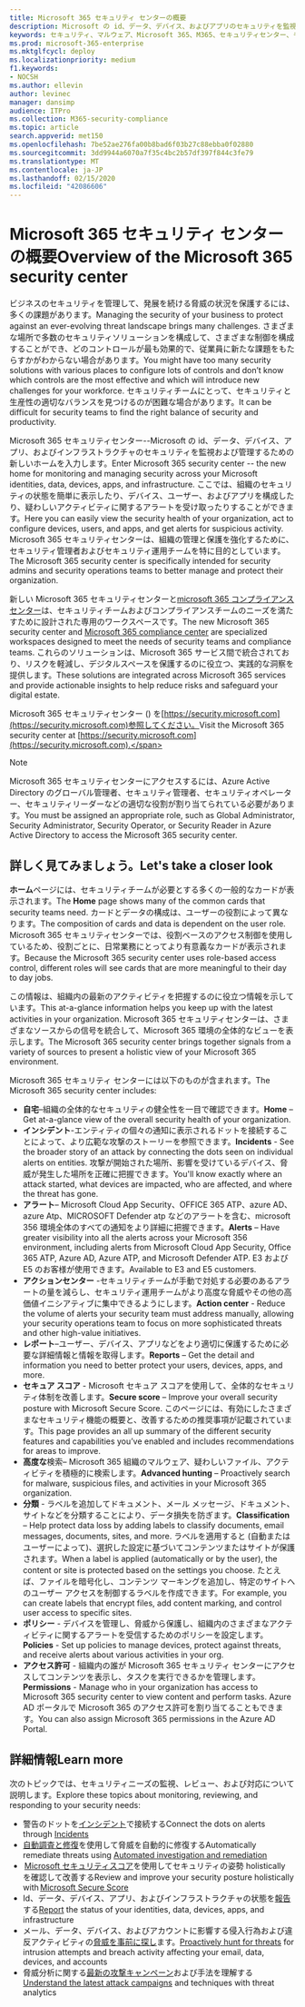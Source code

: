 ```yaml
---
title: Microsoft 365 セキュリティ センターの概要
description: Microsoft の id、データ、デバイス、およびアプリのセキュリティを監視および管理するための新しいホームについて説明します。
keywords: セキュリティ、マルウェア、Microsoft 365、M365、セキュリティセンター、モニター、レポート、id、データ、デバイス、アプリ
ms.prod: microsoft-365-enterprise
ms.mktglfcycl: deploy
ms.localizationpriority: medium
f1.keywords:
- NOCSH
ms.author: ellevin
author: levinec
manager: dansimp
audience: ITPro
ms.collection: M365-security-compliance
ms.topic: article
search.appverid: met150
ms.openlocfilehash: 7be52ae276fa00b8bad6f03b27c88ebba0f02880
ms.sourcegitcommit: 3dd9944a6070a7f35c4bc2b57df397f844c3fe79
ms.translationtype: MT
ms.contentlocale: ja-JP
ms.lasthandoff: 02/15/2020
ms.locfileid: "42086606"
---
```

# <a name="overview-of-the-microsoft-365-security-center"></a><span data-ttu-id="bf0fd-104">Microsoft 365 セキュリティ センターの概要</span><span class="sxs-lookup"><span data-stu-id="bf0fd-104">Overview of the Microsoft 365 security center</span></span>

<span data-ttu-id="bf0fd-105">ビジネスのセキュリティを管理して、発展を続ける脅威の状況を保護するには、多くの課題があります。</span><span class="sxs-lookup"><span data-stu-id="bf0fd-105">Managing the security of your business to protect against an ever-evolving threat landscape brings many challenges.</span></span> <span data-ttu-id="bf0fd-106">さまざまな場所で多数のセキュリティソリューションを構成して、さまざまな制御を構成することができ、どのコントロールが最も効果的で、従業員に新たな課題をもたらすかがわからない場合があります。</span><span class="sxs-lookup"><span data-stu-id="bf0fd-106">You might have too many security solutions with various places to configure lots of controls and don’t know which controls are the most effective and which will introduce new challenges for your workforce.</span></span> <span data-ttu-id="bf0fd-107">セキュリティチームにとって、セキュリティと生産性の適切なバランスを見つけるのが困難な場合があります。</span><span class="sxs-lookup"><span data-stu-id="bf0fd-107">It can be difficult for security teams to find the right balance of security and productivity.</span></span>

<span data-ttu-id="bf0fd-108">Microsoft 365 セキュリティセンター--Microsoft の id、データ、デバイス、アプリ、およびインフラストラクチャのセキュリティを監視および管理するための新しいホームを入力します。</span><span class="sxs-lookup"><span data-stu-id="bf0fd-108">Enter Microsoft 365 security center -- the new home for monitoring and managing security across your Microsoft identities, data, devices, apps, and infrastructure.</span></span> <span data-ttu-id="bf0fd-109">ここでは、組織のセキュリティの状態を簡単に表示したり、デバイス、ユーザー、およびアプリを構成したり、疑わしいアクティビティに関するアラートを受け取ったりすることができます。</span><span class="sxs-lookup"><span data-stu-id="bf0fd-109">Here you can easily view the security health of your organization, act to configure devices, users, and apps, and get alerts for suspicious activity.</span></span> <span data-ttu-id="bf0fd-110">Microsoft 365 セキュリティセンターは、組織の管理と保護を強化するために、セキュリティ管理者およびセキュリティ運用チームを特に目的としています。</span><span class="sxs-lookup"><span data-stu-id="bf0fd-110">The Microsoft 365 security center is specifically intended for security admins and security operations teams to better manage and protect their organization.</span></span>

<span data-ttu-id="bf0fd-111">新しい Microsoft 365 セキュリティセンターと[microsoft 365 コンプライアンスセンター](https://docs.microsoft.com/microsoft-365/compliance/microsoft-365-compliance-center)は、セキュリティチームおよびコンプライアンスチームのニーズを満たすために設計された専用のワークスペースです。</span><span class="sxs-lookup"><span data-stu-id="bf0fd-111">The new Microsoft 365 security center and [Microsoft 365 compliance center](https://docs.microsoft.com/microsoft-365/compliance/microsoft-365-compliance-center) are specialized workspaces designed to meet the needs of security teams and compliance teams.</span></span> <span data-ttu-id="bf0fd-112">これらのソリューションは、Microsoft 365 サービス間で統合されており、リスクを軽減し、デジタルスペースを保護するのに役立つ、実践的な洞察を提供します。</span><span class="sxs-lookup"><span data-stu-id="bf0fd-112">These solutions are integrated across Microsoft 365 services and provide actionable insights to help reduce risks and safeguard your digital estate.</span></span>

<span data-ttu-id="bf0fd-113">Microsoft 365 セキュリティセンター () を[https://security.microsoft.com](https://security.microsoft.com)参照してください。</span><span class="sxs-lookup"><span data-stu-id="bf0fd-113">Visit the Microsoft 365 security center at [https://security.microsoft.com](https://security.microsoft.com).</span></span> 

> [!NOTE]
> <span data-ttu-id="bf0fd-114">Microsoft 365 セキュリティセンターにアクセスするには、Azure Active Directory のグローバル管理者、セキュリティ管理者、セキュリティオペレーター、セキュリティリーダーなどの適切な役割が割り当てられている必要があります。</span><span class="sxs-lookup"><span data-stu-id="bf0fd-114">You must be assigned an appropriate role, such as Global Administrator, Security Administrator, Security Operator, or Security Reader in Azure Active Directory to access the Microsoft 365 security center.</span></span>


## <a name="lets-take-a-closer-look"></a><span data-ttu-id="bf0fd-115">詳しく見てみましょう。</span><span class="sxs-lookup"><span data-stu-id="bf0fd-115">Let's take a closer look</span></span>

<span data-ttu-id="bf0fd-116">**ホーム**ページには、セキュリティチームが必要とする多くの一般的なカードが表示されます。</span><span class="sxs-lookup"><span data-stu-id="bf0fd-116">The **Home** page shows many of the common cards that security teams need.</span></span> <span data-ttu-id="bf0fd-117">カードとデータの構成は、ユーザーの役割によって異なります。</span><span class="sxs-lookup"><span data-stu-id="bf0fd-117">The composition of cards and data is dependent on the user role.</span></span> <span data-ttu-id="bf0fd-118">Microsoft 365 セキュリティセンターでは、役割ベースのアクセス制御を使用しているため、役割ごとに、日常業務にとってより有意義なカードが表示されます。</span><span class="sxs-lookup"><span data-stu-id="bf0fd-118">Because the Microsoft 365 security center uses role-based access control, different roles will see cards that are more meaningful to their day to day jobs.</span></span>  

<span data-ttu-id="bf0fd-119">この情報は、組織内の最新のアクティビティを把握するのに役立つ情報を示しています。</span><span class="sxs-lookup"><span data-stu-id="bf0fd-119">This at-a-glance information helps you keep up with the latest activities in your organization.</span></span> <span data-ttu-id="bf0fd-120">Microsoft 365 セキュリティセンターは、さまざまなソースからの信号を統合して、Microsoft 365 環境の全体的なビューを表示します。</span><span class="sxs-lookup"><span data-stu-id="bf0fd-120">The Microsoft 365 security center brings together signals from a variety of sources to present a holistic view of your Microsoft 365 environment.</span></span>

<span data-ttu-id="bf0fd-121">Microsoft 365 セキュリティ センターには以下のものが含まれます。</span><span class="sxs-lookup"><span data-stu-id="bf0fd-121">The Microsoft 365 security center includes:</span></span>

* <span data-ttu-id="bf0fd-122">**自宅**–組織の全体的なセキュリティの健全性を一目で確認できます。</span><span class="sxs-lookup"><span data-stu-id="bf0fd-122">**Home** – Get at-a-glance view of the overall security health of your organization.</span></span>
* <span data-ttu-id="bf0fd-123">**インシデント**-エンティティの個々の通知に表示されるドットを接続することによって、より広範な攻撃のストーリーを参照できます。</span><span class="sxs-lookup"><span data-stu-id="bf0fd-123">**Incidents** - See the broader story of an attack by connecting the dots seen on individual alerts on entities.</span></span> <span data-ttu-id="bf0fd-124">攻撃が開始された場所、影響を受けているデバイス、脅威が発生した場所を正確に把握できます。</span><span class="sxs-lookup"><span data-stu-id="bf0fd-124">You'll know exactly where an attack started, what devices are impacted, who are affected, and where the threat has gone.</span></span>
* <span data-ttu-id="bf0fd-125">**アラート**– Microsoft Cloud App Security、OFFICE 365 ATP、azure AD、azure Atp、MICROSOFT Defender atp などのアラートを含む、microsoft 356 環境全体のすべての通知をより詳細に把握できます。</span><span class="sxs-lookup"><span data-stu-id="bf0fd-125">**Alerts** – Have greater visibility into all the alerts across your Microsoft 356 environment, including alerts from Microsoft Cloud App Security, Office 365 ATP, Azure AD, Azure ATP, and Microsoft Defender ATP.</span></span> <span data-ttu-id="bf0fd-126">E3 および E5 のお客様が使用できます。</span><span class="sxs-lookup"><span data-stu-id="bf0fd-126">Available to E3 and E5 customers.</span></span>  
* <span data-ttu-id="bf0fd-127">**アクションセンター** -セキュリティチームが手動で対処する必要のあるアラートの量を減らし、セキュリティ運用チームがより高度な脅威やその他の高価値イニシアティブに集中できるようにします。</span><span class="sxs-lookup"><span data-stu-id="bf0fd-127">**Action center** - Reduce the volume of alerts your security team must address manually, allowing your security operations team to focus on more sophisticated threats and other high-value initiatives.</span></span>
* <span data-ttu-id="bf0fd-128">**レポート**–ユーザー、デバイス、アプリなどをより適切に保護するために必要な詳細情報と情報を取得します。</span><span class="sxs-lookup"><span data-stu-id="bf0fd-128">**Reports** – Get the detail and information you need to better protect your users, devices, apps, and more.</span></span>
* <span data-ttu-id="bf0fd-129">**セキュア スコア** - Microsoft セキュア スコアを使用して、全体的なセキュリティ体制を改善します。</span><span class="sxs-lookup"><span data-stu-id="bf0fd-129">**Secure score** – Improve your overall security posture with Microsoft Secure Score.</span></span> <span data-ttu-id="bf0fd-130">このページには、有効にしたさまざまなセキュリティ機能の概要と、改善するための推奨事項が記載されています。</span><span class="sxs-lookup"><span data-stu-id="bf0fd-130">This page provides an all up summary of the different security features and capabilities you’ve enabled and includes recommendations for areas to improve.</span></span>
* <span data-ttu-id="bf0fd-131">**高度な**検索– Microsoft 365 組織のマルウェア、疑わしいファイル、アクティビティを積極的に検索します。</span><span class="sxs-lookup"><span data-stu-id="bf0fd-131">**Advanced hunting** – Proactively search for malware, suspicious files, and activities in your Microsoft 365 organization.</span></span>
* <span data-ttu-id="bf0fd-132">**分類** - ラベルを追加してドキュメント、メール メッセージ、ドキュメント、サイトなどを分類することにより、データ損失を防ぎます。</span><span class="sxs-lookup"><span data-stu-id="bf0fd-132">**Classification** – Help protect data loss by adding labels to classify documents, email messages, documents, sites, and more.</span></span> <span data-ttu-id="bf0fd-133">ラベルを適用すると (自動またはユーザーによって)、選択した設定に基づいてコンテンツまたはサイトが保護されます。</span><span class="sxs-lookup"><span data-stu-id="bf0fd-133">When a label is applied (automatically or by the user), the content or site is protected based on the settings you choose.</span></span> <span data-ttu-id="bf0fd-134">たとえば、ファイルを暗号化し、コンテンツ マーキングを追加し、特定のサイトへのユーザー アクセスを制御するラベルを作成できます。</span><span class="sxs-lookup"><span data-stu-id="bf0fd-134">For example, you can create labels that encrypt files, add content marking, and control user access to specific sites.</span></span>
* <span data-ttu-id="bf0fd-135">**ポリシー** - デバイスを管理し、脅威から保護し、組織内のさまざまなアクティビティに関するアラートを受信するためのポリシーを設定します。</span><span class="sxs-lookup"><span data-stu-id="bf0fd-135">**Policies** - Set up policies to manage devices, protect against threats, and receive alerts about various activities in your org.</span></span>
* <span data-ttu-id="bf0fd-136">**アクセス許可** - 組織内の誰が Microsoft 365 セキュリティ センターにアクセスしてコンテンツを表示し、タスクを実行できるかを管理します。</span><span class="sxs-lookup"><span data-stu-id="bf0fd-136">**Permissions** - Manage who in your organization has access to Microsoft 365 security center to view content and perform tasks.</span></span> <span data-ttu-id="bf0fd-137">Azure AD ポータルで Microsoft 365 のアクセス許可を割り当てることもできます。</span><span class="sxs-lookup"><span data-stu-id="bf0fd-137">You can also assign Microsoft 365 permissions in the Azure AD Portal.</span></span>

## <a name="learn-more"></a><span data-ttu-id="bf0fd-138">詳細情報</span><span class="sxs-lookup"><span data-stu-id="bf0fd-138">Learn more</span></span> 

<span data-ttu-id="bf0fd-139">次のトピックでは、セキュリティニーズの監視、レビュー、および対応について説明します。</span><span class="sxs-lookup"><span data-stu-id="bf0fd-139">Explore these topics about monitoring, reviewing, and responding to your security needs:</span></span>
- <span data-ttu-id="bf0fd-140">警告のドットを[インシデント](incident-queue.md)で接続する</span><span class="sxs-lookup"><span data-stu-id="bf0fd-140">Connect the dots on alerts through [Incidents](incident-queue.md)</span></span>
- <span data-ttu-id="bf0fd-141">[自動調査と修復](mtp-autoir.md)を使用して脅威を自動的に修復する</span><span class="sxs-lookup"><span data-stu-id="bf0fd-141">Automatically remediate threats using [Automated investigation and remediation](mtp-autoir.md)</span></span>
- <span data-ttu-id="bf0fd-142"> [Microsoft セキュリティスコア](microsoft-secure-score.md)を使用してセキュリティの姿勢 holistically を確認して改善する</span><span class="sxs-lookup"><span data-stu-id="bf0fd-142">Review and improve your security posture holistically with [Microsoft Secure Score](microsoft-secure-score.md)</span></span>
- <span data-ttu-id="bf0fd-143">Id、データ、デバイス、アプリ、およびインフラストラクチャの状態を[報告](monitoring-and-reporting.md)する</span><span class="sxs-lookup"><span data-stu-id="bf0fd-143">[Report](monitoring-and-reporting.md) the status of your identities, data, devices, apps, and infrastructure</span></span>
- <span data-ttu-id="bf0fd-144">メール、データ、デバイス、およびアカウントに影響する侵入行為および違反アクティビティの[脅威を事前に探し](advanced-hunting-overview.md)ます。</span><span class="sxs-lookup"><span data-stu-id="bf0fd-144">[Proactively hunt for threats](advanced-hunting-overview.md) for intrusion attempts and breach activity affecting your email, data, devices, and accounts</span></span>
- <span data-ttu-id="bf0fd-145">脅威分析に関する[最新の攻撃キャンペーン](latest-attack-campaigns.md)および手法を理解する</span><span class="sxs-lookup"><span data-stu-id="bf0fd-145">[Understand the latest attack campaigns](latest-attack-campaigns.md) and techniques with threat analytics</span></span>
